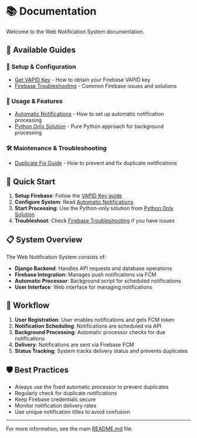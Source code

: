 # 📚 Documentation

Welcome to the Web Notification System documentation.

## 📖 Available Guides

### 🔧 Setup & Configuration
- [Get VAPID Key](get_vapid_key.md) - How to obtain your Firebase VAPID key
- [Firebase Troubleshooting](firebase_troubleshooting.md) - Common Firebase issues and solutions

### 🚀 Usage & Features
- [Automatic Notifications](AUTOMATIC_NOTIFICATIONS.md) - How to set up automatic notification processing
- [Python Only Solution](PYTHON_ONLY_SOLUTION.md) - Pure Python approach for background processing

### 🛠️ Maintenance & Troubleshooting
- [Duplicate Fix Guide](DUPLICATE_FIX_GUIDE.md) - How to prevent and fix duplicate notifications

## 🎯 Quick Start

1. **Setup Firebase**: Follow the [VAPID Key guide](get_vapid_key.md)
2. **Configure System**: Read [Automatic Notifications](AUTOMATIC_NOTIFICATIONS.md)
3. **Start Processing**: Use the Python-only solution from [Python Only Solution](PYTHON_ONLY_SOLUTION.md)
4. **Troubleshoot**: Check [Firebase Troubleshooting](firebase_troubleshooting.md) if you have issues

## 📋 System Overview

The Web Notification System consists of:

- **Django Backend**: Handles API requests and database operations
- **Firebase Integration**: Manages push notifications via FCM
- **Automatic Processor**: Background script for scheduled notifications
- **User Interface**: Web interface for managing notifications

## 🔄 Workflow

1. **User Registration**: User enables notifications and gets FCM token
2. **Notification Scheduling**: Notifications are scheduled via API
3. **Background Processing**: Automatic processor checks for due notifications
4. **Delivery**: Notifications are sent via Firebase FCM
5. **Status Tracking**: System tracks delivery status and prevents duplicates

## 🛡️ Best Practices

- Always use the fixed automatic processor to prevent duplicates
- Regularly check for duplicate notifications
- Keep Firebase credentials secure
- Monitor notification delivery rates
- Use unique notification titles to avoid confusion

---

For more information, see the main [README.md](../README.md) file.

